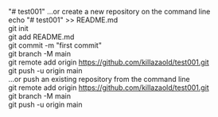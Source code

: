 "# test001" 
…or create a new repository on the command line  
echo "# test001" >> README.md  
git init  
git add README.md  
git commit -m "first commit"  
git branch -M main  
git remote add origin https://github.com/killazaold/test001.git  
git push -u origin main  
…or push an existing repository from the command line  
git remote add origin https://github.com/killazaold/test001.git  
git branch -M main  
git push -u origin main  
